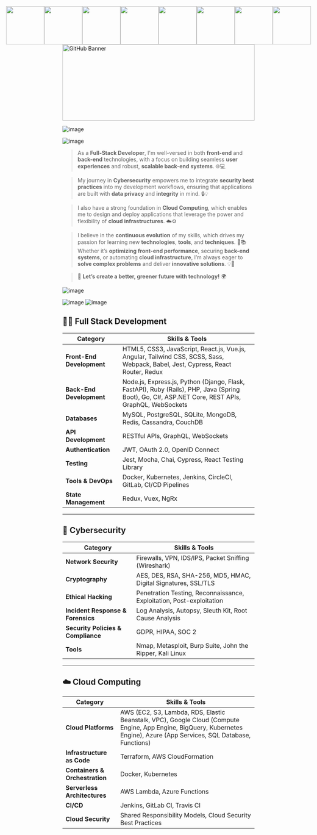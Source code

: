 <div style="display: flex; justify-content: center; align-items: center; gap: 0; margin: 0;">
  <img src="https://i.gifer.com/origin/98/98eda5b292bc33c779b8499d656f90ad_w200.gif" width="100" style="margin: 0;">
  <img src="https://i.gifer.com/origin/98/98eda5b292bc33c779b8499d656f90ad_w200.gif" width="100" style="margin: 0;">
  <img src="https://i.gifer.com/origin/98/98eda5b292bc33c779b8499d656f90ad_w200.gif" width="100" style="margin: 0;">
  <img src="https://i.gifer.com/origin/98/98eda5b292bc33c779b8499d656f90ad_w200.gif" width="100" style="margin: 0;">
  <img src="https://i.gifer.com/origin/98/98eda5b292bc33c779b8499d656f90ad_w200.gif" width="100" style="margin: 0;">
  <img src="https://i.gifer.com/origin/98/98eda5b292bc33c779b8499d656f90ad_w200.gif" width="100" style="margin: 0;">
  <img src="https://i.gifer.com/origin/98/98eda5b292bc33c779b8499d656f90ad_w200.gif" width="100" style="margin: 0;">
  <img src="https://i.gifer.com/origin/98/98eda5b292bc33c779b8499d656f90ad_w200.gif" width="100" style="margin: 0;">
</div>

<img src="https://www.itfm.nl/wp-content/themes/itfm/images/fallback.jpg" alt="GitHub Banner" width="100%" height="200">

![image](https://github.com/user-attachments/assets/aeb2b7c3-4a2d-4ae6-9bf8-8dabe06a2eb5)

![image](https://github.com/user-attachments/assets/60d58b6a-3fe1-4c2f-86d2-0a9131908fbe)


> As a **Full-Stack Developer**, I'm well-versed in both **front-end** and **back-end** technologies, with a focus on building seamless **user experiences** and robust, **scalable back-end systems**. 🌐💻

> My journey in **Cybersecurity** empowers me to integrate **security best practices** into my development workflows, ensuring that applications are built with **data privacy** and **integrity** in mind. 🔒💡

> I also have a strong foundation in **Cloud Computing**, which enables me to design and deploy applications that leverage the power and flexibility of **cloud infrastructures**. ☁️⚙️

> I believe in the **continuous evolution** of my skills, which drives my passion for learning new **technologies**, **tools**, and **techniques**. 🚀📚 Whether it’s **optimizing front-end performance**, securing **back-end systems**, or automating **cloud infrastructure**, I’m always eager to **solve complex problems** and deliver **innovative solutions**. 💡🔧


> 🌱 **Let’s create a better, greener future with technology!** 🌍

![image](https://github.com/user-attachments/assets/e778c190-6ab5-4126-bd69-990216ec84da)



![image](https://github.com/user-attachments/assets/98384dde-9e78-45ec-896d-fb949c5eaa89)
![image](https://github.com/user-attachments/assets/3bd971cf-e7ad-4590-a2a5-23698833951a)


## 🧑‍💻 Full Stack Development

| **Category**               | **Skills & Tools**                                                                                                                                                         |
|----------------------------|----------------------------------------------------------------------------------------------------------------------------------------------------------------------------|
| **Front-End Development**   | HTML5, CSS3, JavaScript, React.js, Vue.js, Angular, Tailwind CSS, SCSS, Sass, Webpack, Babel, Jest, Cypress, React Router, Redux                                          |
| **Back-End Development**    | Node.js, Express.js, Python (Django, Flask, FastAPI), Ruby (Rails), PHP, Java (Spring Boot), Go, C#, ASP.NET Core, REST APIs, GraphQL, WebSockets                          |
| **Databases**               | MySQL, PostgreSQL, SQLite, MongoDB, Redis, Cassandra, CouchDB                                                                                                            |
| **API Development**         | RESTful APIs, GraphQL, WebSockets                                                                                                                                          |
| **Authentication**          | JWT, OAuth 2.0, OpenID Connect                                                                                                                                              |
| **Testing**                 | Jest, Mocha, Chai, Cypress, React Testing Library                                                                                                                           |
| **Tools & DevOps**          | Docker, Kubernetes, Jenkins, CircleCI, GitLab, CI/CD Pipelines                                                                                                           |
| **State Management**        | Redux, Vuex, NgRx                                                                                                                                                          |

---

## 🔐 Cybersecurity

| **Category**                 | **Skills & Tools**                                                                                                                        |
|------------------------------|-------------------------------------------------------------------------------------------------------------------------------------------|
| **Network Security**          | Firewalls, VPN, IDS/IPS, Packet Sniffing (Wireshark)                                                                                        |
| **Cryptography**              | AES, DES, RSA, SHA-256, MD5, HMAC, Digital Signatures, SSL/TLS                                                                              |
| **Ethical Hacking**           | Penetration Testing, Reconnaissance, Exploitation, Post-exploitation                                                                       |
| **Incident Response & Forensics** | Log Analysis, Autopsy, Sleuth Kit, Root Cause Analysis                                                                                      |
| **Security Policies & Compliance** | GDPR, HIPAA, SOC 2                                                                                                                        |
| **Tools**                     | Nmap, Metasploit, Burp Suite, John the Ripper, Kali Linux                                                                                   |

---

## ☁️ Cloud Computing

| **Category**                   | **Skills & Tools**                                                                                                           |
|---------------------------------|------------------------------------------------------------------------------------------------------------------------------|
| **Cloud Platforms**             | AWS (EC2, S3, Lambda, RDS, Elastic Beanstalk, VPC), Google Cloud (Compute Engine, App Engine, BigQuery, Kubernetes Engine), Azure (App Services, SQL Database, Functions) |
| **Infrastructure as Code**      | Terraform, AWS CloudFormation                                                                                                 |
| **Containers & Orchestration**  | Docker, Kubernetes                                                                                                            |
| **Serverless Architectures**    | AWS Lambda, Azure Functions                                                                                                   |
| **CI/CD**                       | Jenkins, GitLab CI, Travis CI                                                                                                  |
| **Cloud Security**              | Shared Responsibility Models, Cloud Security Best Practices                                                                    |

